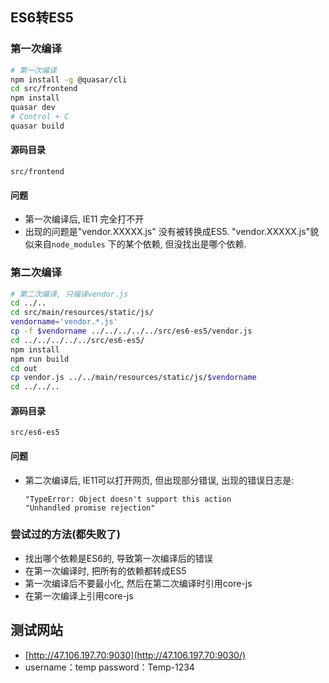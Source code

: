 ## ES6转ES5

### 第一次编译

```bash
# 第一次编译
npm install -g @quasar/cli
cd src/frontend
npm install
quasar dev
# Control + C
quasar build
```



#### 源码目录

```src/frontend```

#### 问题

* 第一次编译后, IE11 完全打不开
*  出现的问题是"vendor.XXXXX.js" 没有被转换成ES5. "vendor.XXXXX.js"貌似来自```node_modules``` 下的某个依赖, 但没找出是哪个依赖.



### 第二次编译

```bash
# 第二次编译, 只编译vendor.js
cd ../..
cd src/main/resources/static/js/
vendorname='vendor.*.js'
cp -f $vendorname ../../../../../src/es6-es5/vendor.js
cd ../../../../../src/es6-es5/
npm install
npm run build
cd out
cp vendor.js ../../main/resources/static/js/$vendorname
cd ../../..
```

#### 源码目录

```src/es6-es5```

#### 问题

* 第二次编译后, IE11可以打开网页, 但出现部分错误, 出现的错误日志是:

  ```
  "TypeError: Object doesn't support this action
  "Unhandled promise rejection"
  ```



### 尝试过的方法(都失败了)

* 找出哪个依赖是ES6的, 导致第一次编译后的错误
* 在第一次编译时, 把所有的依赖都转成ES5
* 第一次编译后不要最小化,  然后在第二次编译时引用core-js
* 在第一次编译上引用core-js



## 测试网站

- [http://47.106.197.70:9030](http://47.106.197.70:9030/)
- username：temp           password：Temp-1234